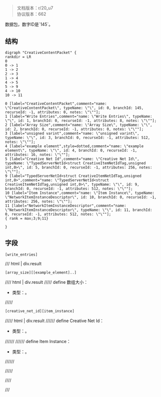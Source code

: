 # <!-- md:samp CreativeContentPacket -->

> 文档版本：r/20_u7<br/>协议版本：662

<!-- md:samp CreativeContentPacket -->数据包，数字ID是`145`。

## 结构

```viz
digraph "CreativeContentPacket" {
rankdir = LR
0
0 -> 1
1 -> 2
2 -> 3
1 -> 4
4 -> 5
5 -> 9
4 -> 10
10 -> 11

0 [label="CreativeContentPacket",comment="name: \"CreativeContentPacket\", typeName: \"\", id: 0, branchId: 145, recurseId: -1, attributes: 0, notes: \"\""];
1 [label="Write Entries",comment="name: \"Write Entries\", typeName: \"\", id: 1, branchId: 0, recurseId: -1, attributes: 8, notes: \"\""];
2 [label="Array Size",comment="name: \"Array Size\", typeName: \"\", id: 2, branchId: 0, recurseId: -1, attributes: 0, notes: \"\""];
3 [label="unsigned varint",comment="name: \"unsigned varint\", typeName: \"\", id: 3, branchId: 0, recurseId: -1, attributes: 512, notes: \"\""];
4 [label="example element",style=dotted,comment="name: \"example element\", typeName: \"\", id: 4, branchId: 0, recurseId: -1, attributes: 16, notes: \"\""];
5 [label="Creative Net Id",comment="name: \"Creative Net Id\", typeName: \"TypedServerNetId<struct CreativeItemNetIdTag,unsigned int,0>\", id: 5, branchId: 0, recurseId: -1, attributes: 256, notes: \"\""];
9 [label="TypedServerNetId<struct CreativeItemNetIdTag,unsigned int,0>",comment="name: \"TypedServerNetId<struct CreativeItemNetIdTag,unsigned int,0>\", typeName: \"\", id: 9, branchId: 0, recurseId: -1, attributes: 512, notes: \"\""];
10 [label="Item Instance",comment="name: \"Item Instance\", typeName: \"NetworkItemInstanceDescriptor\", id: 10, branchId: 0, recurseId: -1, attributes: 256, notes: \"\""];
11 [label="NetworkItemInstanceDescriptor",comment="name: \"NetworkItemInstanceDescriptor\", typeName: \"\", id: 11, branchId: 0, recurseId: -1, attributes: 512, notes: \"\""];
{ rank = max;3;9;11}

}

```

## 字段

```title='CreativeContentPacket'
[write_entries]
```

/// html | div.result
```title='Write Entries'
[array_size][[example_element]..]
```

//// html | div.result
///// define
数组大小：<!-- md:samp unsigned varint -->

- 类型：<!-- md:samp unsigned varint -->。


/////
```title='示例元素'
[creative_net_id][item_instance]
```

///// html | div.result
////// define
Creative Net Id：[<!-- md:samp TypedServerNetId&lt;struct CreativeItemNetIdTag,unsigned int,0&gt; -->](../types/typedservernetid_struct_creativeitemnetidtag,unsigned_int,0_.md)

- 类型：<!-- md:samp TypedServerNetId&lt;struct CreativeItemNetIdTag,unsigned int,0&gt; -->。


//////
////// define
Item Instance：[<!-- md:samp NetworkItemInstanceDescriptor -->](../types/networkiteminstancedescriptor.md)

- 类型：<!-- md:samp NetworkItemInstanceDescriptor -->。


//////

/////

////

///

